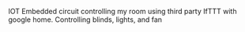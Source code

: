 IOT Embedded circuit controlling my room using third party IfTTT with google home. Controlling blinds, lights, and fan

